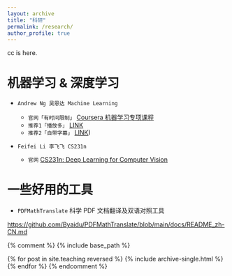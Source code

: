 ```yaml
---
layout: archive
title: "科研"
permalink: /research/
author_profile: true
---
```


cc is here. 

# 机器学习 & 深度学习
* `Andrew Ng 吴恩达 Machine Learning`
  *  `官网「有时间限制」` [Coursera 机器学习专项课程](https://www.coursera.org/specializations/machine-learning-introduction#courses)
  *  `推荐1「播放多」` [LINK](https://www.bilibili.com/video/BV1Bq421A74G?vd_source=19f572b03f2ec7aebf1de5d4242523ce&spm_id_from=333.788.videopod.episodes)
  *  `推荐2「自带字幕」` [LINK](https://www.bilibili.com/video/BV1owrpYKEtP/?spm_id_from=333.788.videopod.episodes&vd_source=19f572b03f2ec7aebf1de5d4242523ce&p=125))

* `Feifei Li 李飞飞 CS231n`
  *  `官网` [CS231n: Deep Learning for Computer Vision](http://vision.stanford.edu/teaching/cs231n/index.html)
    
# 一些好用的工具
* `PDFMathTranslate` 科学 PDF 文档翻译及双语对照工具

https://github.com/Byaidu/PDFMathTranslate/blob/main/docs/README_zh-CN.md




{% comment %}
{% include base_path %}

{% for post in site.teaching reversed %}
  {% include archive-single.html %}
{% endfor %}
{% endcomment %}
